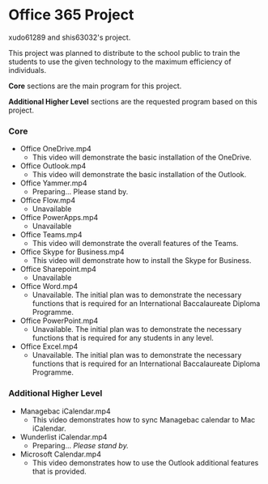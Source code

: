 # Office 365 Project

xudo61289 and shis63032's project.



This project was planned to distribute to the school public to train the students to use the given technology to the maximum efficiency of individuals.



**Core** sections are the main program for this project.

**Additional Higher Level** sections are the requested program based on this project.



### Core

- Office OneDrive.mp4
  - This video will demonstrate the basic installation of the OneDrive.
- Office Outlook.mp4
  - This video will demonstrate the basic installation of the Outlook.
- Office Yammer.mp4
  - Preparing... Please stand by.
- Office Flow.mp4
  - Unavailable
- Office PowerApps.mp4
  - Unavailable
- Office Teams.mp4
  - This video will demonstrate the overall features of the Teams.
- Office Skype for Business.mp4
  - This video will demonstrate how to install the Skype for Business.
- Office Sharepoint.mp4
  - Unavailable
- Office Word.mp4
  - Unavailable. The initial plan was to demonstrate the necessary functions that is required for an International Baccalaureate Diploma Programme.
- Office PowerPoint.mp4
  - Unavailable. The initial plan was to demonstrate the necessary functions that is required for any students in any level.
- Office Excel.mp4
  - Unavailable. The initial plan was to demonstrate the necessary functions that is required for an International Baccalaureate Diploma Programme.



### Additional Higher Level

- Managebac iCalendar.mp4
  - This video demonstrates how to sync Managebac calendar to Mac iCalendar.
- Wunderlist iCalendar.mp4
  - Preparing... *Please stand by.*
- Microsoft Calendar.mp4
  - This video demonstrates how to use the Outlook additional features that is provided.
